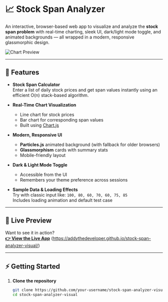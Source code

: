 # 📈 Stock Span Analyzer

An interactive, browser-based web app to visualize and analyze the **stock span problem** with real-time charting, sleek UI, dark/light mode toggle, and animated backgrounds — all wrapped in a modern, responsive glassmorphic design.

![Chart Preview](./stock_price_span_chart.jpg)

---

## 🚀 Features

- **Stock Span Calculator**  
  Enter a list of daily stock prices and get span values instantly using an efficient O(n) stack-based algorithm.

- **Real-Time Chart Visualization**  
  - Line chart for stock prices  
  - Bar chart for corresponding span values  
  - Built using [Chart.js](https://www.chartjs.org/)

- **Modern, Responsive UI**  
  - **Particles.js** animated background (with fallback for older browsers)  
  - **Glassmorphism** cards with summary stats  
  - Mobile-friendly layout

- **Dark & Light Mode Toggle**  
  - Accessible from the UI  
  - Remembers your theme preference across sessions

- **Sample Data & Loading Effects**  
  Try with classic input like: `100, 80, 60, 70, 60, 75, 85`  
  Includes loading animation and default test case

---

## 🔗 Live Preview

Want to see it in action?  
**[👉 View the Live App](#)** (https://addythedeveloper.github.io/stock-span-analyzer-visual/)

---

## ⚡ Getting Started

1. **Clone the repository**  
   ```bash
   git clone https://github.com/your-username/stock-span-analyzer-visual.git
   cd stock-span-analyzer-visual
